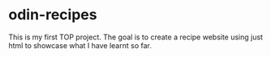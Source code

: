 # odin-recipes
This is my first TOP project.
The goal is to create a recipe website using just html to showcase what I have learnt so far.